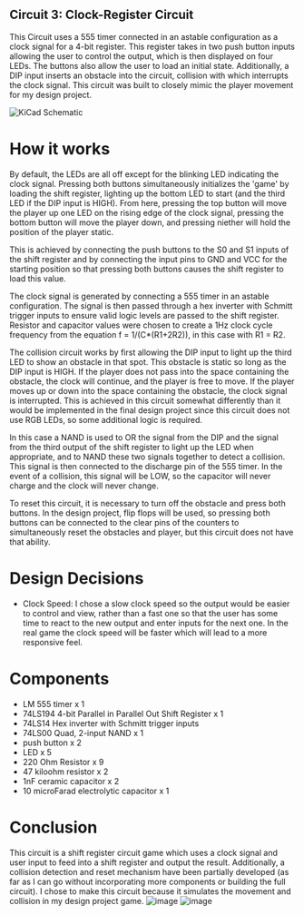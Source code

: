 ## Circuit 3: Clock-Register Circuit
This Circuit uses a 555 timer connected in an astable configuration as a clock signal for a 4-bit register. This register takes in two push button inputs allowing the user to control the output, which is then displayed on four LEDs. The buttons also allow the user to load an initial state. Additionally, a DIP input inserts an obstacle into the circuit, collision with which interrupts the clock signal.
This circuit was built to closely mimic the player movement for my design project.

![KiCad Schematic](https://github.com/user-attachments/assets/e096ceab-08e7-4981-b56b-1a20d1b2e9f2)


# How it works
By default, the LEDs are all off except for the blinking LED indicating the clock signal. Pressing both buttons simultaneously initializes the 'game' by loading the shift register, lighting up the bottom LED to start (and the third LED if the DIP input is HIGH). From here, pressing the top button will move the player up one LED on the rising edge of the clock signal, pressing the bottom button will move the player down, and pressing niether will hold the position of the player static.

This is achieved by connecting the push buttons to the S0 and S1 inputs of the shift register and by connecting the input pins to GND and VCC for the starting position so that pressing both buttons causes the shift register to load this value.

The clock signal is generated by connecting a 555 timer in an astable configuration. The signal is then passed through a hex inverter with Schmitt trigger inputs to ensure valid logic levels are passed to the shift register. Resistor and capacitor values were chosen to create a 1Hz clock cycle frequency from the equation f = 1/(C*(R1+2R2)), in this case with R1 = R2.

The collision circuit works by first allowing the DIP input to light up the third LED to show an obstacle in that spot. This obstacle is static so long as the DIP input is HIGH. If the player does not pass into the space containing the obstacle, the clock will continue, and the player is free to move. If the player moves up or down into the space containing the obstacle, the clock signal is interrupted. This is achieved in this circuit somewhat differently than it would be implemented in the final design project since this circuit does not use RGB LEDs, so some additional logic is required. 

In this case a NAND is used to OR the signal from the DIP and the signal from the third output of the shift register to light up the LED when appropriate, and to NAND these two signals together to detect a collision. This signal is then connected to the discharge pin of the 555 timer. In the event of a collision, this signal will be LOW, so the capacitor will never charge and the clock will never change.

To reset this circuit, it is necessary to turn off the obstacle and press both buttons. In the design project, flip flops will be used, so pressing both buttons can be connected to the clear pins of the counters to simultaneously reset the obstacles and player, but this circuit does not have that ability.

# Design Decisions
- Clock Speed: I chose a slow clock speed so the output would be easier to control and view, rather than a fast one so that the user has some time to react to the new output and enter inputs for the next one. In the real game the clock speed will be faster which will lead to a more responsive feel.

# Components
- LM 555 timer x 1
- 74LS194 4-bit Parallel in Parallel Out Shift Register x 1
- 74LS14 Hex inverter with Schmitt trigger inputs
- 74LS00  Quad, 2-input NAND x 1
- push button x 2
- LED x 5
- 220 Ohm Resistor x 9
- 47 kiloohm resistor x 2
- 1nF ceramic capacitor x 2
- 10 microFarad electrolytic capacitor x 1

# Conclusion
This circuit is a shift register circuit game which uses a clock signal and user input to feed into a shift register and output the result. Additionally, a collision detection and reset mechanism have been partially developed (as far as I can go without incorporating more components or building the full circuit).
I chose to make this circuit because it simulates the movement and collision in my design project game.
![image](https://github.com/user-attachments/assets/ba6e33a2-4d90-4db0-8971-07a55843e586)
![image](https://github.com/user-attachments/assets/f1e338ed-b8d0-47c5-b421-d8a16f313b79)

